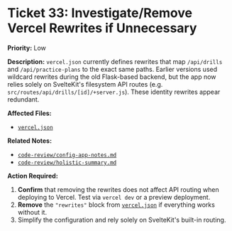 # Ticket 33: Investigate/Remove Vercel Rewrites if Unnecessary

**Priority:** Low

**Description:** `vercel.json` currently defines rewrites that map `/api/drills` and `/api/practice-plans` to the exact same paths. Earlier versions used wildcard rewrites during the old Flask-based backend, but the app now relies solely on SvelteKit's filesystem API routes (e.g. `src/routes/api/drills/[id]/+server.js`). These identity rewrites appear redundant.

**Affected Files:**

- [`vercel.json`](vercel.json)

**Related Notes:**

- [`code-review/config-app-notes.md`](code-review/config-app-notes.md)
- [`code-review/holistic-summary.md`](code-review/holistic-summary.md)

**Action Required:**

1. **Confirm** that removing the rewrites does not affect API routing when deploying to Vercel. Test via `vercel dev` or a preview deployment.
2. **Remove** the `"rewrites"` block from [`vercel.json`](vercel.json) if everything works without it.
3. Simplify the configuration and rely solely on SvelteKit's built-in routing.
